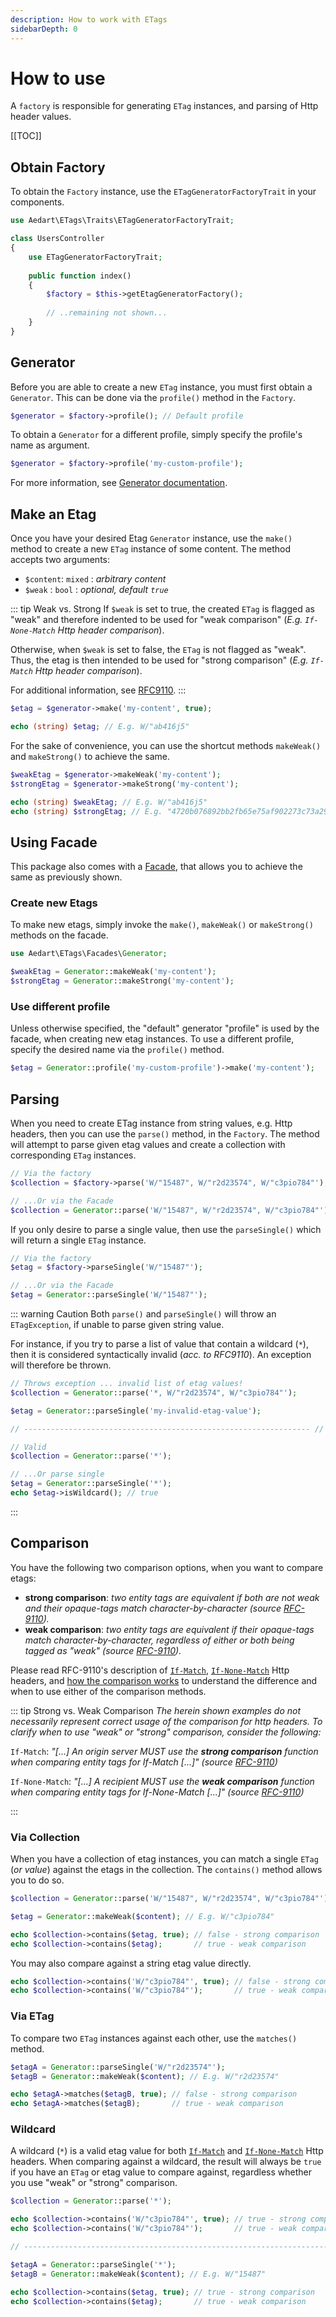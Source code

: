 ```yaml
---
description: How to work with ETags
sidebarDepth: 0
---
```


# How to use

A `factory` is responsible for generating `ETag` instances, and parsing of Http header values. 

[[TOC]]

## Obtain Factory

To obtain the `Factory` instance, use the `ETagGeneratorFactoryTrait` in your components.

```php
use Aedart\ETags\Traits\ETagGeneratorFactoryTrait;

class UsersController
{
    use ETagGeneratorFactoryTrait;
    
    public function index()
    {
        $factory = $this->getEtagGeneratorFactory();
        
        // ..remaining not shown...
    }
}
```

## Generator

Before you are able to create a new `ETag` instance, you must first obtain a `Generator`.
This can be done via the `profile()` method in the `Factory`.

```php
$generator = $factory->profile(); // Default profile
```

To obtain a `Generator` for a different profile, simply specify the profile's name as argument.

```php
$generator = $factory->profile('my-custom-profile');
```

For more information, see [Generator documentation](./generators/README.md).

## Make an Etag

Once you have your desired Etag `Generator` instance, use the `make()` method to create a new `ETag` instance of some content.
The method accepts two arguments:

* `$content`: `mixed` : _arbitrary content_
* `$weak` : `bool` : _optional, default `true`_

::: tip Weak vs. Strong
If `$weak` is set to true, the created `ETag` is flagged as "weak" and therefore indented to be used for "weak comparison" (_E.g. `If-None-Match` Http header comparison_).

Otherwise, when `$weak` is set to false, the `ETag` is not flagged as "weak". Thus, the etag is then intended to be used for "strong comparison" (_E.g. `If-Match` Http header comparison_).

For additional information, see [RFC9110](https://httpwg.org/specs/rfc9110.html#entity.tag.comparison).
:::

```php
$etag = $generator->make('my-content', true);

echo (string) $etag; // E.g. W/"ab416j5"
```

For the sake of convenience, you can use the shortcut methods `makeWeak()` and `makeStrong()` to achieve the same.

```php
$weakEtag = $generator->makeWeak('my-content');
$strongEtag = $generator->makeStrong('my-content');

echo (string) $weakEtag; // E.g. W/"ab416j5"
echo (string) $strongEtag; // E.g. "4720b076892bb2fb65e75af902273c73a2967e4a"
```

## Using Facade

This package also comes with a [Facade](https://laravel.com/docs/11.x/facades), that allows you to achieve the same as previously shown.

### Create new Etags

To make new etags, simply invoke the `make()`, `makeWeak()` or `makeStrong()` methods on the facade.

```php
use Aedart\ETags\Facades\Generator;

$weakEtag = Generator::makeWeak('my-content');
$strongEtag = Generator::makeStrong('my-content');
```

### Use different profile

Unless otherwise specified, the "default" generator "profile" is used by the facade, when creating new etag instances.
To use a different profile, specify the desired name via the `profile()` method.

```php
$etag = Generator::profile('my-custom-profile')->make('my-content');
```

## Parsing

When you need to create ETag instance from string values, e.g. Http headers, then you can use the `parse()` method, in the `Factory`.
The method will attempt to parse given etag values and create a collection with corresponding `ETag` instances.

```php
// Via the factory
$collection = $factory->parse('W/"15487", W/"r2d23574", W/"c3pio784"');

// ...Or via the Facade
$collection = Generator::parse('W/"15487", W/"r2d23574", W/"c3pio784"');
```

If you only desire to parse a single value, then use the `parseSingle()` which will return a single `ETag` instance.

```php
// Via the factory
$etag = $factory->parseSingle('W/"15487"');

// ...Or via the Facade
$etag = Generator::parseSingle('W/"15487"');
```

::: warning Caution
Both `parse()` and `parseSingle()` will throw an `ETagException`, if unable to parse given string value.

For instance, if you try to parse a list of value that contain a wildcard (`*`), then it is considered syntactically invalid (_acc. to RFC9110_).
An exception will therefore be thrown.

```php
// Throws exception ... invalid list of etag values!
$collection = Generator::parse('*, W/"r2d23574", W/"c3pio784"');

$etag = Generator::parseSingle('my-invalid-etag-value');

// ---------------------------------------------------------------- //

// Valid
$collection = Generator::parse('*');

// ...Or parse single
$etag = Generator::parseSingle('*');
echo $etag->isWildcard(); // true
```

:::

## Comparison

You have the following two comparison options, when you want to compare etags:

* **strong comparison**: _two entity tags are equivalent if both are not weak and their opaque-tags match character-by-character (source [RFC-9110]((https://httpwg.org/specs/rfc9110.html#rfc.section.8.8.3.2)))._
* **weak comparison**: _two entity tags are equivalent if their opaque-tags match character-by-character, regardless of either or both being tagged as "weak" (source [RFC-9110]((https://httpwg.org/specs/rfc9110.html#rfc.section.8.8.3.2)))._

Please read RFC-9110's description of [`If-Match`](https://httpwg.org/specs/rfc9110.html#field.if-match),
[`If-None-Match`](https://httpwg.org/specs/rfc9110.html#field.if-none-match) Http headers,
and [how the comparison works](https://httpwg.org/specs/rfc9110.html#rfc.section.8.8.3.2)
to understand the difference and when to use either of the comparison methods.

::: tip Strong vs. Weak Comparison
_The herein shown examples do not necessarily represent correct usage of the comparison for http headers._
_To clarify when to use "weak" or "strong" comparison, consider the following:_

`If-Match`: _"[...] An origin server MUST use the **strong comparison** function when comparing entity tags for If-Match [...]" (source [RFC-9110](https://httpwg.org/specs/rfc9110.html#field.if-match))_

`If-None-Match`: _"[...] A recipient MUST use the **weak comparison** function when comparing entity tags for If-None-Match [...]" (source [RFC-9110](https://httpwg.org/specs/rfc9110.html#field.if-none-match))_

:::

### Via Collection

When you have a collection of etag instances, you can match a single `ETag` (_or value_) against the etags in the collection.
The `contains()` method allows you to do so.

```php
$collection = Generator::parse('W/"15487", W/"r2d23574", W/"c3pio784"');

$etag = Generator::makeWeak($content); // E.g. W/"c3pio784"

echo $collection->contains($etag, true); // false - strong comparison
echo $collection->contains($etag);       // true - weak comparison
```

You may also compare against a string etag value directly.

```php
echo $collection->contains('W/"c3pio784"', true); // false - strong comparison
echo $collection->contains('W/"c3pio784"');       // true - weak comparison
```

### Via ETag

To compare two `ETag` instances against each other, use the `matches()` method.

```php
$etagA = Generator::parseSingle('W/"r2d23574"');
$etagB = Generator::makeWeak($content); // E.g. W/"r2d23574"

echo $etagA->matches($etagB, true); // false - strong comparison
echo $etagA->matches($etagB);       // true - weak comparison
```

### Wildcard

A wildcard (`*`) is a valid etag value for both [`If-Match`](https://httpwg.org/specs/rfc9110.html#field.if-match)
and [`If-None-Match`](https://httpwg.org/specs/rfc9110.html#field.if-none-match) Http headers.
When comparing against a wildcard, the result will always be `true` if you have an `ETag` or etag value to compare against, regardless whether you use "weak" or "strong" comparison.

```php
$collection = Generator::parse('*');

echo $collection->contains('W/"c3pio784"', true); // true - strong comparison
echo $collection->contains('W/"c3pio784"');       // true - weak comparison

// -------------------------------------------------------------------------- //

$etagA = Generator::parseSingle('*');
$etagB = Generator::makeWeak($content); // E.g. W/"15487"

echo $collection->contains($etag, true); // true - strong comparison
echo $collection->contains($etag);       // true - weak comparison
```